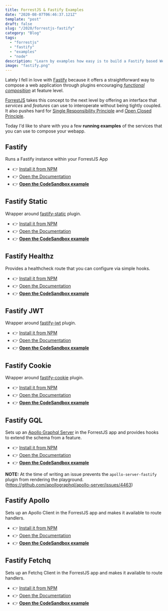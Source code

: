 ```yaml
---
title: ForrestJS & Fastify Examples
date: "2020-08-07T06:46:37.121Z"
template: "post"
draft: false
slug: "/2020/forrestjs-fastify"
category: "Blog"
tags:
  - "forrestjs"
  - "fastify"
  - "examples"
  - "node"
description: "Learn by examples how easy is to build a Fastify based Web Service with ForrestJS and its feature composability."
image: "fastify.png"
---
```


Lately I fell in love with [Fastify](https://www.fastify.io/) because it offers a straightforward way to compose a
web application through plugins encouraging [_functional composition_](https://joecortopassi.com/articles/functional-composition-in-javascript/)
at feature level.

[ForrestJS](https://forrestjs.github.io/) takes this concept to the next level by offering an interface that _services_ and _features_ 
can use to interoperate without being tightly coupled. It also pushes hard for 
[Single Responsibility Principle](https://en.wikipedia.org/wiki/Single-responsibility_principle) and 
[Open Closed Principle](https://en.wikipedia.org/wiki/Open%E2%80%93closed_principle).

Today I'd like to share with you a few **running examples** of the services that you can use to compose your webapp.

## Fastify

Runs a Fastify instance within your ForrestJS App

- 👉 [Install it from NPM](https://www.npmjs.com/package/@forrestjs/service-fastify)
- 👉 [Open the Documentation](https://github.com/forrestjs/forrestjs/blob/master/packages/service-fastify/README.md#readme)
- 👉 [**Open the CodeSandbox example**](https://codesandbox.io/s/service-fastify-th8dq)

## Fastify Static

Wrapper around [fastify-static](https://www.npmjs.com/package/fastify-static) plugin.

- 👉 [Install it from NPM](https://www.npmjs.com/package/@forrestjs/service-fastify-static)
- 👉 [Open the Documentation](https://github.com/forrestjs/forrestjs/blob/master/packages/service-fastify-static/README.md#readme)
- 👉 [**Open the CodeSandbox example**](https://codesandbox.io/s/service-fastify-static-6u8mm)

## Fastify Healthz

Provides a healthcheck route that you can configure via simple hooks.

- 👉 [Install it from NPM](https://www.npmjs.com/package/@forrestjs/service-fastify-healthz)
- 👉 [Open the Documentation](https://github.com/forrestjs/forrestjs/blob/master/packages/service-fastify-healthz/README.md#readme)
- 👉 [**Open the CodeSandbox example**](https://codesandbox.io/s/service-fastify-healthz-4g3my)

## Fastify JWT

Wrapper around [fastify-jwt](https://github.com/fastify/fastify-jwt) plugin.

- 👉 [Install it from NPM](https://www.npmjs.com/package/@forrestjs/service-fastify-jwt)
- 👉 [Open the Documentation](https://github.com/forrestjs/forrestjs/blob/master/packages/service-fastify-jwt/README.md#readme)
- 👉 [**Open the CodeSandbox example**](https://codesandbox.io/s/service-fastify-jwt-fnfqc)

## Fastify Cookie

Wrapper around [fastify-cookie](https://github.com/fastify/fastify-cookie) plugin.

- 👉 [Install it from NPM](https://www.npmjs.com/package/@forrestjs/service-fastify-cookie)
- 👉 [Open the Documentation](https://github.com/forrestjs/forrestjs/blob/master/packages/service-fastify-cookie/README.md#readme)
- 👉 [**Open the CodeSandbox example**](https://codesandbox.io/s/service-fastify-cookie-pq2m0)

## Fastify GQL

Sets up an [Apollo Graphql Server](https://www.apollographql.com/docs/apollo-server/) 
in the ForrestJS app and provides hooks to extend the schema from a feature.

- 👉 [Install it from NPM](https://www.npmjs.com/package/@forrestjs/service-fastify-gql)
- 👉 [Open the Documentation](https://github.com/forrestjs/forrestjs/blob/master/packages/service-fastify-gql/README.md#readme)
- 👉 [**Open the CodeSandbox example**](https://codesandbox.io/s/service-fastify-gql-3ijs6)

**NOTE:** At the time of writing an issue prevents the `apollo-server-fastify` plugin
from rendering the playground. (https://github.com/apollographql/apollo-server/issues/4463)

## Fastify Apollo

Sets up an Apollo Client in the ForrestJS app and makes it available to route handlers.

- 👉 [Install it from NPM](https://www.npmjs.com/package/@forrestjs/service-fastify-apollo)
- 👉 [Open the Documentation](https://github.com/forrestjs/forrestjs/blob/master/packages/service-fastify-apollo/README.md#readme)
- 👉 [**Open the CodeSandbox example**](https://codesandbox.io/s/service-fastify-apollo-80oug)

## Fastify Fetchq

Sets up an Fetchq Client in the ForrestJS app and makes it available to route handlers.

- 👉 [Install it from NPM](https://www.npmjs.com/package/@forrestjs/service-fastify-fetchq)
- 👉 [Open the Documentation](https://github.com/forrestjs/forrestjs/blob/master/packages/service-fastify-fetchq/README.md#readme)
- 👉 [**Open the CodeSandbox example**](https://codesandbox.io/s/service-fastify-fetchq-0by8x)


